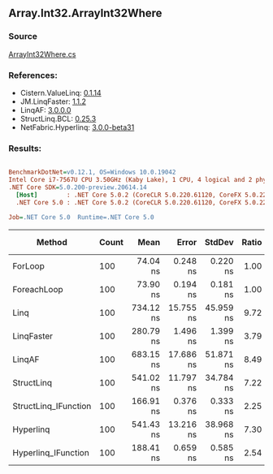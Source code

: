 ﻿## Array.Int32.ArrayInt32Where

### Source
[ArrayInt32Where.cs](../LinqBenchmarks/Array/Int32/ArrayInt32Where.cs)

### References:
- Cistern.ValueLinq: [0.1.14](https://www.nuget.org/packages/Cistern.ValueLinq/0.1.14)
- JM.LinqFaster: [1.1.2](https://www.nuget.org/packages/JM.LinqFaster/1.1.2)
- LinqAF: [3.0.0.0](https://www.nuget.org/packages/LinqAF/3.0.0.0)
- StructLinq.BCL: [0.25.3](https://www.nuget.org/packages/StructLinq.BCL/0.25.3)
- NetFabric.Hyperlinq: [3.0.0-beta31](https://www.nuget.org/packages/NetFabric.Hyperlinq/3.0.0-beta31)

### Results:
``` ini

BenchmarkDotNet=v0.12.1, OS=Windows 10.0.19042
Intel Core i7-7567U CPU 3.50GHz (Kaby Lake), 1 CPU, 4 logical and 2 physical cores
.NET Core SDK=5.0.200-preview.20614.14
  [Host]        : .NET Core 5.0.2 (CoreCLR 5.0.220.61120, CoreFX 5.0.220.61120), X64 RyuJIT
  .NET Core 5.0 : .NET Core 5.0.2 (CoreCLR 5.0.220.61120, CoreFX 5.0.220.61120), X64 RyuJIT

Job=.NET Core 5.0  Runtime=.NET Core 5.0  

```
|               Method | Count |      Mean |     Error |    StdDev | Ratio | RatioSD |  Gen 0 | Gen 1 | Gen 2 | Allocated |
|--------------------- |------ |----------:|----------:|----------:|------:|--------:|-------:|------:|------:|----------:|
|              ForLoop |   100 |  74.04 ns |  0.248 ns |  0.220 ns |  1.00 |    0.00 |      - |     - |     - |         - |
|          ForeachLoop |   100 |  73.90 ns |  0.194 ns |  0.181 ns |  1.00 |    0.00 |      - |     - |     - |         - |
|                 Linq |   100 | 734.12 ns | 15.755 ns | 45.959 ns |  9.72 |    0.67 | 0.0229 |     - |     - |      48 B |
|           LinqFaster |   100 | 280.79 ns |  1.496 ns |  1.399 ns |  3.79 |    0.02 | 0.3095 |     - |     - |     648 B |
|               LinqAF |   100 | 683.15 ns | 17.686 ns | 51.871 ns |  8.49 |    0.32 |      - |     - |     - |         - |
|           StructLinq |   100 | 541.02 ns | 11.797 ns | 34.784 ns |  7.22 |    0.48 | 0.0153 |     - |     - |      32 B |
| StructLinq_IFunction |   100 | 166.91 ns |  0.376 ns |  0.333 ns |  2.25 |    0.01 |      - |     - |     - |         - |
|            Hyperlinq |   100 | 541.43 ns | 13.216 ns | 38.968 ns |  7.30 |    0.47 |      - |     - |     - |         - |
|  Hyperlinq_IFunction |   100 | 188.41 ns |  0.659 ns |  0.585 ns |  2.54 |    0.01 |      - |     - |     - |         - |

